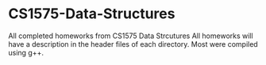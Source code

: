 # CS1575-Data-Structures
All completed homeworks from CS1575 Data Strcutures
All homeworks will have a description in the header files of each directory. 
Most were compiled using g++. 
